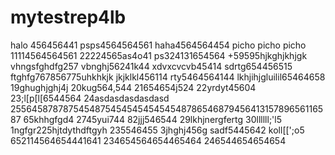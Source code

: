 # mytestrep4lb
halo 456456441
psps4564564561
haha4564564454
picho picho picho
11114564564561
22224565as4o41
ps324131654564
+59595hjkghjkhjgk
vhngsfghdfg257
vbnghj56241k44
xdvxcvcvb45414
sdrtg654456515
ftghfg767856775uhkhkjk
jkjklkl456114
rty5464564144
lkhjihjgluilil65464658
19ghughjghj4j
20kug564,544
21654654j524
22yrdyt45604
23;l[p[l[6544564
24asdasdasdasdasd
25564587878754548754545454545454878654687945641315789656116587
65khhgfgd4
2745yui744
82jjj546544
29lkhjnergfertg
30llllll;'l5
1ngfgr225hjtdythdftgyh
235546455
3jhghj456g
sadf5445642
koll[[';o5
652114564654441641
234654564654465464
246544654654654
